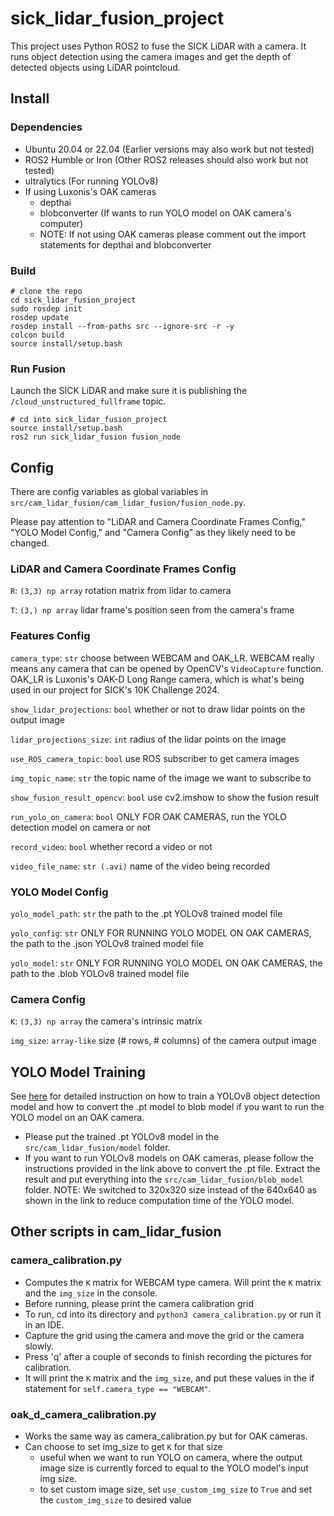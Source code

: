 # sick_lidar_fusion_project
This project uses Python ROS2 to fuse the SICK LiDAR with a camera. It runs object detection using the camera images and get the depth of detected objects using LiDAR pointcloud.

## Install
### Dependencies
- Ubuntu 20.04 or 22.04 (Earlier versions may also work but not tested)
- ROS2 Humble or Iron (Other ROS2 releases should also work but not tested)
- ultralytics (For running YOLOv8)
- If using Luxonis's OAK cameras
  - depthai
  - blobconverter (If wants to run YOLO model on OAK camera's computer)
  - NOTE: If not using OAK cameras please comment out the import statements for depthai and blobconverter

### Build
```
# clone the repo
cd sick_lidar_fusion_project
sudo rosdep init
rosdep update
rosdep install --from-paths src --ignore-src -r -y
colcon build
source install/setup.bash
```

### Run Fusion
Launch the SICK LiDAR and make sure it is publishing the ```/cloud_unstructured_fullframe``` topic.
```
# cd into sick_lidar_fusion_project
source install/setup.bash
ros2 run sick_lidar_fusion fusion_node
```

## Config
There are config variables as global variables in `src/cam_lidar_fusion/cam_lidar_fusion/fusion_node.py`.

Please pay attention to "LiDAR and Camera Coordinate Frames Config," "YOLO Model Config," and "Camera Config" as they likely need to be changed.

### LiDAR and Camera Coordinate Frames Config
`R`: `(3,3) np array` rotation matrix from lidar to camera

`T`: `(3,) np array` lidar frame's position seen from the camera's frame

### Features Config
`camera_type`: `str` choose between WEBCAM and OAK_LR. WEBCAM really means any camera that can be opened by OpenCV's `VideoCapture` function. OAK_LR is Luxonis's OAK-D Long Range camera, which is what's being used in our project for SICK's 10K Challenge 2024.

`show_lidar_projections`: `bool` whether or not to draw lidar points on the output image

`lidar_projections_size`: `int` radius of the lidar points on the image

`use_ROS_camera_topic`: `bool` use ROS subscriber to get camera images

`img_topic_name`: `str` the topic name of the image we want to subscribe to

`show_fusion_result_opencv`: `bool` use cv2.imshow to show the fusion result

`run_yolo_on_camera`: `bool` ONLY FOR OAK CAMERAS, run the YOLO detection model on camera or not

`record_video`: `bool` whether record a video or not

`video_file_name`: `str (.avi)` name of the video being recorded

### YOLO Model Config
`yolo_model_path`: `str` the path to the .pt YOLOv8 trained model file

`yolo_config`: `str` ONLY FOR RUNNING YOLO MODEL ON OAK CAMERAS, the path to the .json YOLOv8 trained model file

`yolo_model`: `str` ONLY FOR RUNNING YOLO MODEL ON OAK CAMERAS, the path to the .blob YOLOv8 trained model file

### Camera Config
`K`: `(3,3) np array` the camera's intrinsic matrix

`img_size`: `array-like` size (# rows, # columns) of the camera output image

## YOLO Model Training
See [here](https://cloud-swordfish-3c8.notion.site/Object-Detection-0d8e28b57b9e4c5b8a0de89ef90a1c05) for detailed instruction on how to train a YOLOv8 object detection model and how to convert the .pt model to blob model if you want to run the YOLO model on an OAK camera.
- Please put the trained .pt YOLOv8 model in the `src/cam_lidar_fusion/model` folder.
- If you want to run YOLOv8 models on OAK cameras, please follow the instructions provided in the link above to convert the .pt file. Extract the result and put everything into the `src/cam_lidar_fusion/blob_model` folder. NOTE: We switched to 320x320 size instead of the 640x640 as shown in the link to reduce computation time of the YOLO model.

## Other scripts in cam_lidar_fusion
### camera_calibration.py
- Computes the `K` matrix for WEBCAM type camera. Will print the `K` matrix and the `img_size` in the console.
- Before running, please print the camera calibration grid
- To run, cd into its directory and `python3 camera_calibration.py` or run it in an IDE.
- Capture the grid using the camera and move the grid or the camera slowly.
- Press 'q' after a couple of seconds to finish recording the pictures for calibration.
- It will print the `K` matrix and the `img_size`, and put these values in the if statement for `self.camera_type == "WEBCAM"`.

### oak_d_camera_calibration.py
- Works the same way as camera_calibration.py but for OAK cameras.
- Can choose to set img_size to get `K` for that size
  - useful when we want to run YOLO on camera, where the output image size is currently forced to equal to the YOLO model's input img size.
  - to set custom image size, set `use_custom_img_size` to `True` and set the `custom_img_size` to desired value